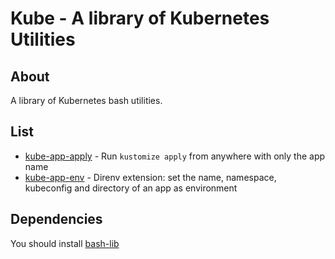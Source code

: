 # Kube - A library of Kubernetes Utilities



## About

A library of Kubernetes bash utilities.


## List

* [kube-app-apply](docs/kube-app-apply.md) - Run `kustomize apply` from anywhere with only the app name
* [kube-app-env](docs/kube-app-env.md) - Direnv extension: set the name, namespace, kubeconfig and directory of an app as environment


## Dependencies

You should install [bash-lib](https://github.com/gerardnico/bash-lib)